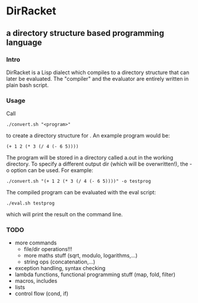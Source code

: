 # DirRacket
## a directory structure based programming language

### Intro
DirRacket is a Lisp dialect which compiles to a directory structure that can later
be evaluated. The "compiler" and the evaluator are entirely written in plain bash
script.

### Usage
Call

```
./convert.sh "<program>"
```

to create a directory structure for <program>.
An example program would be:

```
(+ 1 2 (* 3 (/ 4 (- 6 5))))
```

The program will be stored in a directory called a.out in the working
directory.
To specify a different output dir (which will be overwritten!), the
-o option can be used. For example:

```
./convert.sh "(+ 1 2 (* 3 (/ 4 (- 6 5))))" -o testprog
```

The compiled program can be evaluated with the eval script:

```
./eval.sh testprog
```

which will print the result on the command line.


### TODO
* more commands
  * file/dir operations!!!
  * more maths stuff (sqrt, modulo, logarithms,...)
  * string ops (concatenation,...)
* exception handling, syntax checking
* lambda functions, functional programming stuff (map, fold, filter)
* macros, includes
* lists
* control flow (cond, if)